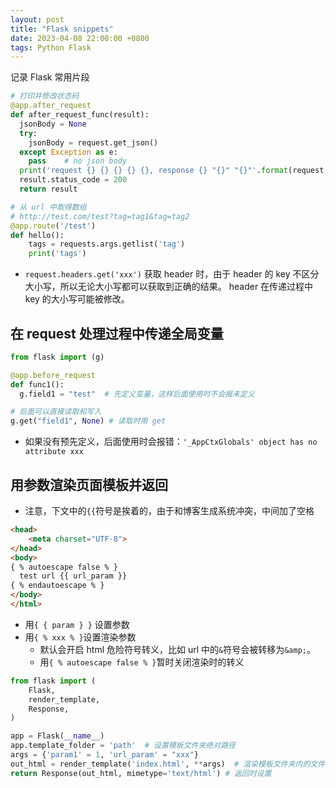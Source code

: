 ```yaml
---
layout: post
title: "Flask snippets"
date: 2023-04-08 22:00:00 +0800
tags: Python Flask
---
```


记录 Flask 常用片段

```python
# 打印并修改状态码
@app.after_request
def after_request_func(result):
  jsonBody = None
  try:
    jsonBody = request.get_json()
  except Exception as e:
    pass    # no json body
  print('request {} {} {} {} {}, response {} "{}" "{}"'.format(request.remote_addr,request.method, request.path, request.args, jsonBody, result.status_code, result.status, result.data))
  result.status_code = 200
  return result

# 从 url 中取得数组
# http://test.com/test?tag=tag1&tag=tag2
@app.route('/test')
def hello():
    tags = requests.args.getlist('tag')
    print('tags')
```

- `request.headers.get('xxx')`
  获取 header 时，由于 header 的 key 不区分大小写，所以无论大小写都可以获取到正确的结果。 header 在传递过程中 key 的大小写可能被修改。

## 在 request 处理过程中传递全局变量

```python
from flask import (g)

@app.before_request
def func1():
  g.field1 = "test"  # 先定义变量，这样后面使用时不会报未定义

# 后面可以直接读取和写入
g.get("field1", None) # 读取时用 get
```

- 如果没有预先定义，后面使用时会报错：`'_AppCtxGlobals' object has no attribute xxx`

## 用参数渲染页面模板并返回

- 注意，下文中的`{{`符号是挨着的，由于和博客生成系统冲突，中间加了空格

```html
<head>
    <meta charset="UTF-8">
</head>
<body>
{ % autoescape false % }
  test url {{ url_param }}
{ % endautoescape % }
</body>
</html>
```

- 用`{ { param } }` 设置参数
- 用`{ % xxx % }`设置渲染参数
  - 默认会开启 html 危险符号转义，比如 url 中的`&`符号会被转移为`&amp;`。
  - 用`{ % autoescape false % }`暂时关闭渲染时的转义

```python
from flask import (
    Flask,
    render_template,
    Response,
)

app = Flask(__name__)
app.template_folder = 'path'  # 设置模板文件夹绝对路径
args = {'param1' = 1, 'url_param' = "xxx"}
out_html = render_template('index.html', **args)  # 渲染模板文件夹内的文件
return Response(out_html, mimetype='text/html') # 返回时设置
```
